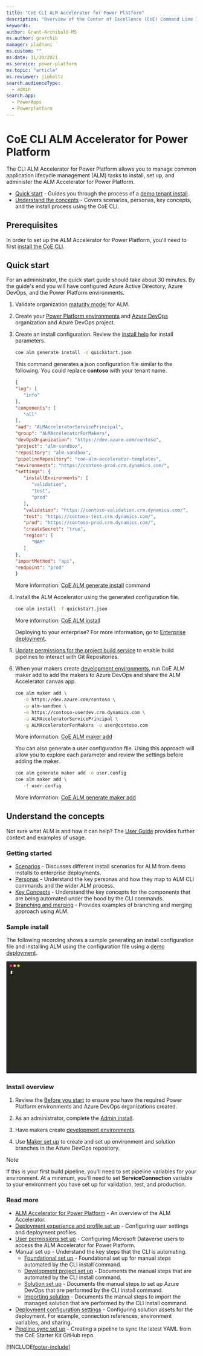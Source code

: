 ```yaml
---
title: "CoE CLI ALM Accelerator for Power Platform"
description: "Overview of the Center of Excellence (CoE) Command Line Interface (CLI) Application Lifecycle Management (ALM) Accelerator commands"
keywords: 
author: Grant-Archibald-MS
ms.author: grarchib
manager: pladhani
ms.custom: ""
ms.date: 11/30/2021
ms.service: power-platform
ms.topic: "article"
ms.reviewer: jimholtz
search.audienceType: 
  - admin
search.app: 
  - PowerApps
  - Powerplatform
---
```


# CoE CLI ALM Accelerator for Power Platform

The CLI ALM Accelerator for Power Platform allows you to manage common application lifecycle management (ALM) tasks to install, set up, and administer the ALM Accelerator for Power Platform.

- [Quick start](#quick-start) - Guides you through the process of a [demo tenant install](./scenarios/tenant-deployments.md#demonstration-deployment).
- [Understand the concepts](#understand-the-concepts) - Covers scenarios, personas, key concepts, and the install process using the CoE CLI.

## Prerequisites

In order to set up the ALM Accelerator for Power Platform, you'll need to first [install the CoE CLI](../install.md).

## Quick start

For an administrator, the quick start guide should take about 30 minutes. By the guide's end you will have configured Azure Active Directory, Azure DevOps, and the Power Platform environments.

1. Validate organization [maturity model](./maturity/overview.md#quick-start) for ALM.

1. Create your [Power Platform environments](./before-you-start.md#power-platform) and [Azure DevOps](./before-you-start.md#azure-devops) organization and Azure DevOps project.

1. Create an install configuration. Review the [install help](https://github.com/microsoft/coe-starter-kit/tree/main/coe-cli/docs/help/alm/install.md) for install parameters.

   ```bash
   coe alm generate install -o quickstart.json
   ```

   This command generates a json configuration file similar to the following. You could replace **contoso** with your tenant name.

   ```json
   {
   "log": [
      "info"
   ],
   "components": [
      "all"
   ],
   "aad": "ALMAcceleratorServicePrincipal",
   "group": "ALMAcceleratorForMakers",
   "devOpsOrganization": "https://dev.azure.com/contoso",
   "project": "alm-sandbox",
   "repository": "alm-sandbox",
   "pipelineRepository": "coe-alm-accelerator-templates",
   "environments": "https://contoso-prod.crm.dynamics.com/",
   "settings": {
      "installEnvironments": [
         "validation",
         "test",
         "prod"
      ],
      "validation": "https://contoso-validation.crm.dynamics.com/",
      "test": "https://contoso-test.crm.dynamics.com/",
      "prod": "https://contoso-prod.crm.dynamics.com/",
      "createSecret": "true",
      "region": [
         "NAM"
      ]
   },
   "importMethod": "api",
   "endpoint": "prod"
   }
   ```

   More information: [CoE ALM generate install](https://aka.ms/coe-cli/help/alm/generate/install) command

1. Install the ALM Accelerator using the generated configuration file.

   ```bash
   coe alm install -f quickstart.json
   ```

   More information: [CoE ALM install](https://aka.ms/coe-cli/help/alm/install)

   Deploying to your enterprise? For more information, go to [Enterprise deployment](./scenarios/tenant-deployments.md#enterprise-deployment).

1. [Update permissions for the project build service](/power-platform/guidance/coe/setup-almacceleratorpowerplatform#update-permissions-for-the-project-build-service) to enable build pipelines to interact with Git Repositories.

1. When your makers create [development environments](./development-environments.md), run CoE ALM maker add to add the makers to Azure DevOps and share the ALM Accelerator canvas app.

   ```bash
   coe alm maker add \
      -o https://dev.azure.com/contoso \
      -p alm-sandbox \
      -e https://contoso-userdev.crm.dynamics.com \
      -a ALMAcceleratorServicePrincipal \
      -g ALMAcceleratorForMakers -u user@contoso.com
   ```

   More information: [CoE ALM maker add](https://aka.ms/coe-cli/help/alm/maker/add)

   You can also generate a user configuration file. Using this approach will allow you to explore each parameter and review the settings before adding the maker.

   ```bash
   coe alm generate maker add -o user.config
   coe alm maker add \
      -f user.config
   ```

   More information: [CoE ALM generate maker add](https://github.com/microsoft/coe-starter-kit/tree/main/coe-cli/docs/help/alm/generate/maker/add.md)

## Understand the concepts

Not sure what ALM is and how it can help? The [User Guide](/power-platform/guidance/coe/almacceleratorpowerplatform-components) provides further context and examples of usage.

### Getting started

- [Scenarios](./scenarios/overview.md) - Discusses different install scenarios for ALM from demo installs to enterprise deployments.
- [Personas](./personas.md) - Understand the key personas and how they map to ALM CLI commands and the wider ALM process.
- [Key Concepts](./key-concepts.md) - Understand the key concepts for the components that are being automated under the hood by the CLI commands.
- [Branching and merging](./branching-and-merging.md) - Provides examples of branching and merging approach using ALM.

### Sample install

The following recording shows a sample generating an install configuration file and installing ALM using the configuration file using a [demo deployment](./scenarios/tenant-deployments.md#demonstration-deployment).

![Example](./install.svg)

### Install overview

1. Review the [Before you start](./before-you-start.md) to ensure you have the required Power Platform environments and Azure DevOps organizations created.

1. As an administrator, complete the [Admin install](./admin-install.md).

1. Have makers create [development environments](./development-environments.md).

1. Use [Maker set up](./maker-setup.md) to create and set up environment and solution branches in the Azure DevOps repository.

>[!Note]
>If this is your first build pipeline, you'll need to set pipeline variables for your environment. At a minimum, you'll need to set **ServiceConnection** variable to your environment you have set up for validation, test, and production.

### Read more

- [ALM Accelerator for Power Platform](/power-platform/guidance/coe/almacceleratorpowerplatform-components) - An overview of the ALM Accelerator.
- [Deployment experience and profile set up](/power-platform/power-platform/guidance/coe/setup-almacceleratorpowerplatform-deployment-profiles) - Configuring user settings and deployment profiles.
- [User permissions set up](/power-platform/power-platform/guidance/coe/setup-almacceleratorpowerplatform-users) - Configuring Microsoft Dataverse users to access the ALM Accelerator for Power Platform.
- Manual set up - Understand the key steps that the CLI is automating.
  - [Foundational set up](/power-platform/guidance/coe/setup-almacceleratorpowerplatform#foundational-setup) - Foundational set up for manual steps automated by the CLI install command.
  - [Development project set up](/power-platform/guidance/coe/setup-almacceleratorpowerplatform#development-project-setup) - Documents the manual steps that are automated by the CLI install command.
  - [Solution set up](/power-platform/guidance/coe/setup-almacceleratorpowerplatform#solution-setup) - Documents the manual steps to set up Azure DevOps that are performed by the CLI install command.
  - [Importing solution](/power-platform/guidance/coe/setup-almacceleratorpowerplatform#importing-the-solution-and-configuring-the-app) - Documents the manual steps to import the managed solution that are performed by the CLI install command.
- [Deployment configuration settings](/power-platform/power-platform/guidance/coe/setup-almacceleratorpowerplatform-deployment-config) - Configuring solution assets for the deployment. For example, connection references, environment variables, and sharing.
- [Pipeline sync set up](/power-platform/power-platform/guidance/coe/setup-almacceleratorpowerplatform-pipeline-sync) - Creating a pipeline to sync the latest YAML from the CoE Starter Kit GitHub repo.

[!INCLUDE[footer-include](../../../../includes/footer-banner.md)]
